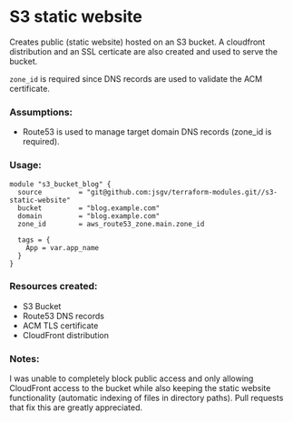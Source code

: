 # S3 static website

Creates public (static website) hosted on an S3 bucket. A cloudfront distribution and an SSL
certicate are also created and used to serve the bucket.

`zone_id` is required since DNS records are used to validate the ACM certificate.

### Assumptions:

* Route53 is used to manage target domain DNS records (zone_id is required).

### Usage:

```hcl
module "s3_bucket_blog" {
  source         = "git@github.com:jsgv/terraform-modules.git//s3-static-website"
  bucket         = "blog.example.com"
  domain         = "blog.example.com"
  zone_id        = aws_route53_zone.main.zone_id

  tags = {
    App = var.app_name
  }
}
```

### Resources created:

* S3 Bucket
* Route53 DNS records
* ACM TLS certificate
* CloudFront distribution

### Notes:

I was unable to completely block public access and only allowing CloudFront access to the bucket while also keeping the static website functionality (automatic indexing of files in directory paths). Pull requests that fix this are greatly appreciated.
